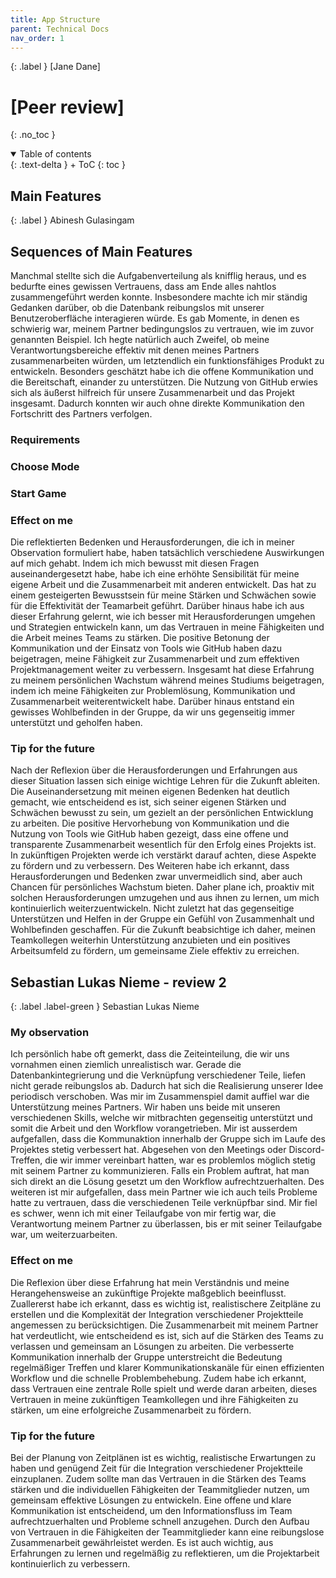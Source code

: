 ```yaml
---
title: App Structure
parent: Technical Docs
nav_order: 1
---
```


{: .label }
[Jane Dane]

# [Peer review]
{: .no_toc }

<details open markdown="block">
{: .text-delta }
<summary>Table of contents</summary>
+ ToC
{: toc }
</details>

## Main Features

{: .label }
Abinesh Gulasingam
## Sequences of Main Features

Manchmal stellte sich die Aufgabenverteilung als knifflig heraus, und es bedurfte eines gewissen Vertrauens, dass am Ende alles nahtlos zusammengeführt werden konnte. Insbesondere machte ich mir ständig Gedanken darüber, ob die Datenbank reibungslos mit unserer Benutzeroberfläche interagieren würde. Es gab Momente, in denen es schwierig war, meinem Partner bedingungslos zu vertrauen, wie im zuvor genannten Beispiel. Ich hegte natürlich auch Zweifel, ob meine Verantwortungsbereiche effektiv mit denen meines Partners zusammenarbeiten würden, um letztendlich ein funktionsfähiges Produkt zu entwickeln. Besonders geschätzt habe ich die offene Kommunikation und die Bereitschaft, einander zu unterstützen. Die Nutzung von GitHub erwies sich als äußerst hilfreich für unsere Zusammenarbeit und das Projekt insgesamt. Dadurch konnten wir auch ohne direkte Kommunikation den Fortschritt des Partners verfolgen.

### Requirements


### Choose Mode

### Start Game





### Effect on me



Die reflektierten Bedenken und Herausforderungen, die ich in meiner Observation formuliert habe, haben tatsächlich verschiedene Auswirkungen auf mich gehabt. Indem ich mich bewusst mit diesen Fragen auseinandergesetzt habe, habe ich eine erhöhte Sensibilität für meine eigene Arbeit und die Zusammenarbeit mit anderen entwickelt. Das hat zu einem gesteigerten Bewusstsein für meine Stärken und Schwächen sowie für die Effektivität der Teamarbeit geführt. Darüber hinaus habe ich aus dieser Erfahrung gelernt, wie ich besser mit Herausforderungen umgehen und Strategien entwickeln kann, um das Vertrauen in meine Fähigkeiten und die Arbeit meines Teams zu stärken. Die positive Betonung der Kommunikation und der Einsatz von Tools wie GitHub haben dazu beigetragen, meine Fähigkeit zur Zusammenarbeit und zum effektiven Projektmanagement weiter zu verbessern. Insgesamt hat diese Erfahrung zu meinem persönlichen Wachstum während meines Studiums beigetragen, indem ich meine Fähigkeiten zur Problemlösung, Kommunikation und Zusammenarbeit weiterentwickelt habe. Darüber hinaus entstand ein gewisses Wohlbefinden in der Gruppe, da wir uns gegenseitig immer unterstützt und geholfen haben.










### Tip for the future 
Nach der Reflexion über die Herausforderungen und Erfahrungen aus dieser Situation lassen sich einige wichtige Lehren für die Zukunft ableiten. Die Auseinandersetzung mit meinen eigenen Bedenken hat deutlich gemacht, wie entscheidend es ist, sich seiner eigenen Stärken und Schwächen bewusst zu sein, um gezielt an der persönlichen Entwicklung zu arbeiten. Die positive Hervorhebung von Kommunikation und die Nutzung von Tools wie GitHub haben gezeigt, dass eine offene und transparente Zusammenarbeit wesentlich für den Erfolg eines Projekts ist. In zukünftigen Projekten werde ich verstärkt darauf achten, diese Aspekte zu fördern und zu verbessern. Des Weiteren habe ich erkannt, dass Herausforderungen und Bedenken zwar unvermeidlich sind, aber auch Chancen für persönliches Wachstum bieten. Daher plane ich, proaktiv mit solchen Herausforderungen umzugehen und aus ihnen zu lernen, um mich kontinuierlich weiterzuentwickeln. Nicht zuletzt hat das gegenseitige Unterstützen und Helfen in der Gruppe ein Gefühl von Zusammenhalt und Wohlbefinden geschaffen. Für die Zukunft beabsichtige ich daher, meinen Teamkollegen weiterhin Unterstützung anzubieten und ein positives Arbeitsumfeld zu fördern, um gemeinsame Ziele effektiv zu erreichen.







## Sebastian Lukas Nieme - review 2

{: .label .label-green }
Sebastian Lukas Nieme 
### My observation 
Ich persönlich habe oft gemerkt, dass die Zeiteinteilung, die wir uns vornahmen einen ziemlich unrealistisch war. Gerade die Datenbankintegrierung und die Verknüpfung verschiedener Teile, liefen nicht gerade reibungslos ab. Dadurch hat sich die Realisierung unserer Idee periodisch verschoben. Was mir im Zusammenspiel damit auffiel war die Unterstützung meines Partners. Wir haben uns beide mit unseren verschiedenen Skills, welche wir mitbrachten gegenseitig unterstützt und somit die Arbeit und den Workflow vorangetrieben. Mir ist ausserdem aufgefallen, dass die Kommunaktion innerhalb der Gruppe sich im Laufe des Projektes stetig verbessert hat. Abgesehen von den Meetings oder Discord-Treffen, die wir immer vereinbart hatten, war es problemlos möglich stetig mit seinem Partner zu kommunizieren. Falls ein Problem auftrat, hat man sich direkt an die Lösung gesetzt um den Workflow aufrechtzuerhalten.
Des weiteren ist mir aufgefallen, dass mein Partner wie ich auch teils Probleme hatte zu vertrauen, dass die verschiedenen Teile verknüpfbar sind. Mir fiel es schwer, wenn ich mit einer Teilaufgabe von mir fertig war, die Verantwortung meinem Partner zu überlassen, bis er mit seiner Teilaufgabe war, um weiterzuarbeiten. 
### Effect on me

Die Reflexion über diese Erfahrung hat mein Verständnis und meine Herangehensweise an zukünftige Projekte maßgeblich beeinflusst. Zuallererst habe ich erkannt, dass es wichtig ist, realistischere Zeitpläne zu erstellen und die Komplexität der Integration verschiedener Projektteile angemessen zu berücksichtigen. Die Zusammenarbeit mit meinem Partner hat verdeutlicht, wie entscheidend es ist, sich auf die Stärken des Teams zu verlassen und gemeinsam an Lösungen zu arbeiten. Die verbesserte Kommunikation innerhalb der Gruppe unterstreicht die Bedeutung regelmäßiger Treffen und klarer Kommunikationskanäle für einen effizienten Workflow und die schnelle Problembehebung. Zudem habe ich erkannt, dass Vertrauen eine zentrale Rolle spielt und werde daran arbeiten, dieses Vertrauen in meine zukünftigen Teamkollegen und ihre Fähigkeiten zu stärken, um eine erfolgreiche Zusammenarbeit zu fördern.
### Tip for the future 


Bei der Planung von Zeitplänen ist es wichtig, realistische Erwartungen zu haben und genügend Zeit für die Integration verschiedener Projektteile einzuplanen. Zudem sollte man das Vertrauen in die Stärken des Teams stärken und die individuellen Fähigkeiten der Teammitglieder nutzen, um gemeinsam effektive Lösungen zu entwickeln. Eine offene und klare Kommunikation ist entscheidend, um den Informationsfluss im Team aufrechtzuerhalten und Probleme schnell anzugehen. Durch den Aufbau von Vertrauen in die Fähigkeiten der Teammitglieder kann eine reibungslose Zusammenarbeit gewährleistet werden. Es ist auch wichtig, aus Erfahrungen zu lernen und regelmäßig zu reflektieren, um die Projektarbeit kontinuierlich zu verbessern.
